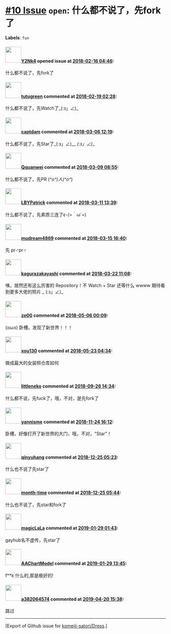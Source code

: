 # [\#10 Issue](https://github.com/komeiji-satori/Dress/issues/10) `open`: 什么都不说了，先fork了
**Labels**: `fun`


#### <img src="https://avatars.githubusercontent.com/u/20598278?u=1c6241d893e404f65dc2209dae3716ff880a2232&v=4" width="50">[Y2Nk4](https://github.com/Y2Nk4) opened issue at [2018-02-16 04:46](https://github.com/komeiji-satori/Dress/issues/10):

什么都不说了，先fork了

#### <img src="https://avatars.githubusercontent.com/u/7879628?v=4" width="50">[tutugreen](https://github.com/tutugreen) commented at [2018-02-19 02:28](https://github.com/komeiji-satori/Dress/issues/10#issuecomment-366574357):

什么都不说了，先Watch了_(:з」∠)_

#### <img src="https://avatars.githubusercontent.com/u/24522884?u=0904ab14c176971d29ec863789ba7f2128c14ec2&v=4" width="50">[captdam](https://github.com/captdam) commented at [2018-03-06 12:19](https://github.com/komeiji-satori/Dress/issues/10#issuecomment-370763773):

什么都不说了，先Star了_(:з」∠)__ _(:з」∠)__

#### <img src="https://avatars.githubusercontent.com/u/9263655?u=f3df8cb61883b852e8c89fd2b99ec23ef90dbe3d&v=4" width="50">[Qquanwei](https://github.com/Qquanwei) commented at [2018-03-09 08:55](https://github.com/komeiji-satori/Dress/issues/10#issuecomment-371752357):

什么都不说了，先PR (*^o^)人(^o^*)

#### <img src="https://avatars.githubusercontent.com/u/23201539?u=8d0cf1b0f54f51861b10f11ff106703c65c64235&v=4" width="50">[LBYPatrick](https://github.com/LBYPatrick) commented at [2018-03-11 13:39](https://github.com/komeiji-satori/Dress/issues/10#issuecomment-372116340):

什么都不说了，先素质三连了ε-(=｀ω´=)

#### <img src="https://avatars.githubusercontent.com/u/6008539?u=05b221d852a911d590a6959004600d8c09fbbd4d&v=4" width="50">[mudream4869](https://github.com/mudream4869) commented at [2018-03-15 16:40](https://github.com/komeiji-satori/Dress/issues/10#issuecomment-373442534):

先 pr♂pr♂

#### <img src="https://avatars.githubusercontent.com/u/2824841?u=b6e28fbc3f5ac12daf4b9a169194996ca20b57fb&v=4" width="50">[kagurazakayashi](https://github.com/kagurazakayashi) commented at [2018-03-22 11:08](https://github.com/komeiji-satori/Dress/issues/10#issuecomment-375266526):

咦，居然还有这么厉害的 Repository！不 Watch + Star 还等什么 wwww
期待看到更多大佬的照片 _ (:з」∠)_

#### <img src="https://avatars.githubusercontent.com/u/11458435?u=349da0088d502f782c5274033c8bc293223b5718&v=4" width="50">[ze00](https://github.com/ze00) commented at [2018-05-06 00:09](https://github.com/komeiji-satori/Dress/issues/10#issuecomment-386843770):

(ಡωಡ) 卧槽。发现了新世界！！！

#### <img src="https://avatars.githubusercontent.com/u/11814994?u=b8f8287221976b5f81ad9346b19fe1112d3b7a0f&v=4" width="50">[xou130](https://github.com/xou130) commented at [2018-05-23 04:34](https://github.com/komeiji-satori/Dress/issues/10#issuecomment-391217445):

做成最大的女装照仓库如何

#### <img src="https://avatars.githubusercontent.com/u/6368915?u=509c2da2124cf4427b63115ba5ca98c466ac1ae9&v=4" width="50">[littleneko](https://github.com/littleneko) commented at [2018-09-26 14:34](https://github.com/komeiji-satori/Dress/issues/10#issuecomment-424738752):

什么都不说，先fuck了，哦，不对，是先fork了

#### <img src="https://avatars.githubusercontent.com/u/20273789?u=7d0a0a8953d3747e3d1d7a6582c0ccc134670c11&v=4" width="50">[yannisme](https://github.com/yannisme) commented at [2018-11-24 16:12](https://github.com/komeiji-satori/Dress/issues/10#issuecomment-441378196):

卧槽，好像打开了新世界的大门，哦，不对，"Star"！

#### <img src="https://avatars.githubusercontent.com/u/6239057?u=f8dfb4329006bb828400a79835bc48a4593c6ece&v=4" width="50">[qinyuhang](https://github.com/qinyuhang) commented at [2018-12-25 05:23](https://github.com/komeiji-satori/Dress/issues/10#issuecomment-449803599):

什么也不说了先star了

#### <img src="https://avatars.githubusercontent.com/u/28561308?u=f92cb713e29ea8ef994b0ffe6a39d8585d9c27f9&v=4" width="50">[month-time](https://github.com/month-time) commented at [2018-12-25 05:44](https://github.com/komeiji-satori/Dress/issues/10#issuecomment-449805526):

什么也不说了，先star和fork了

#### <img src="https://avatars.githubusercontent.com/u/23513387?u=d94f60825d758ec4670db726c59d3c31a16c6aeb&v=4" width="50">[magicLaLa](https://github.com/magicLaLa) commented at [2019-01-29 01:43](https://github.com/komeiji-satori/Dress/issues/10#issuecomment-458373937):

gayhub名不虚传，先star了

#### <img src="https://avatars.githubusercontent.com/u/16357599?u=b8a3546583f71674b2b2cd6c965cddd307075f4b&v=4" width="50">[AAChartModel](https://github.com/AAChartModel) commented at [2019-01-29 13:45](https://github.com/komeiji-satori/Dress/issues/10#issuecomment-458544695):

f**k 什么的,那是极好的!

#### <img src="https://avatars.githubusercontent.com/u/49812424?v=4" width="50">[a382064574](https://github.com/a382064574) commented at [2019-04-20 15:38](https://github.com/komeiji-satori/Dress/issues/10#issuecomment-485136733):

路过


-------------------------------------------------------------------------------



[Export of Github issue for [komeiji-satori/Dress](https://github.com/komeiji-satori/Dress).]
